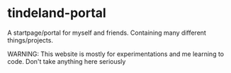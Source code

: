 # tindeland-portal
A startpage/portal for myself and friends. Containing many different things/projects.

WARNING: This website is mostly for experimentations and me learning to code.
Don't take anything here seriously
